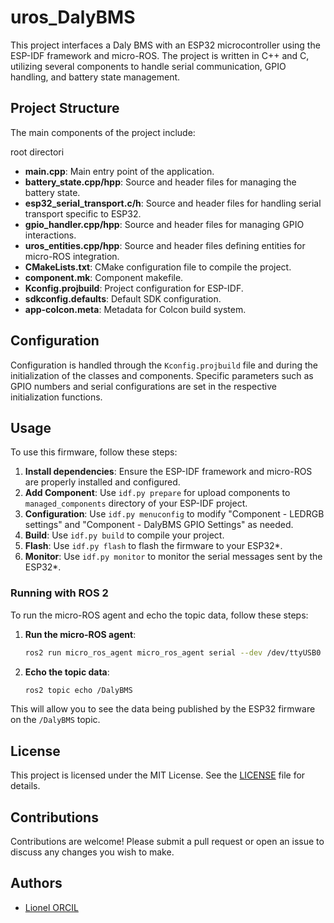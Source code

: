 # uros_DalyBMS

This project interfaces a Daly BMS with an ESP32 microcontroller using the ESP-IDF framework and micro-ROS. The project is written in C++ and C, utilizing several components to handle serial communication, GPIO handling, and battery state management.

## Project Structure

The main components of the project include:

root directori
- **main.cpp**: Main entry point of the application.
- **battery_state.cpp/hpp**: Source and header files for managing the battery state.
- **esp32_serial_transport.c/h**: Source and header files for handling serial transport specific to ESP32.
- **gpio_handler.cpp/hpp**: Source and header files for managing GPIO interactions.
- **uros_entities.cpp/hpp**: Source and header files defining entities for micro-ROS integration.
- **CMakeLists.txt**: CMake configuration file to compile the project.
- **component.mk**: Component makefile.
- **Kconfig.projbuild**: Project configuration for ESP-IDF.
- **sdkconfig.defaults**: Default SDK configuration.
- **app-colcon.meta**: Metadata for Colcon build system.

## Configuration

Configuration is handled through the `Kconfig.projbuild` file and during the initialization of the classes and components. Specific parameters such as GPIO numbers and serial configurations are set in the respective initialization functions.

## Usage

To use this firmware, follow these steps:

1. **Install dependencies**: Ensure the ESP-IDF framework and micro-ROS are properly installed and configured.
2. **Add Component**: Use `idf.py prepare` for upload components to `managed_components` directory of your ESP-IDF project.
3. **Configuration**: Use `idf.py menuconfig` to modify "Component - LEDRGB settings" and "Component - DalyBMS GPIO Settings" as needed.
4. **Build**: Use `idf.py build` to compile your project.
5. **Flash**: Use `idf.py flash` to flash the firmware to your ESP32*.
6. **Monitor**: Use `idf.py monitor` to monitor the serial messages sent by the ESP32*.

### Running with ROS 2

To run the micro-ROS agent and echo the topic data, follow these steps:

1. **Run the micro-ROS agent**:
    ```sh
    ros2 run micro_ros_agent micro_ros_agent serial --dev /dev/ttyUSB0
    ```

2. **Echo the topic data**:
    ```sh
    ros2 topic echo /DalyBMS
    ```

This will allow you to see the data being published by the ESP32 firmware on the `/DalyBMS` topic.


## License

This project is licensed under the MIT License. See the [LICENSE](LICENSE) file for details.

## Contributions

Contributions are welcome! Please submit a pull request or open an issue to discuss any changes you wish to make.

## Authors

- [Lionel ORCIL](https://github.com/ioio2995)